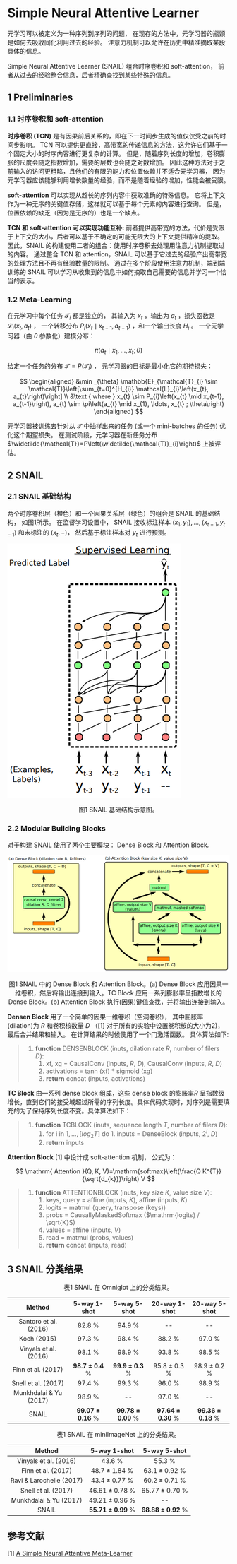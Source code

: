 # Simple Neural Attentive Learner

元学习可以被定义为一种序列到序列的问题，
在现存的方法中，元学习器的瓶颈是如何去吸收同化利用过去的经验。
注意力机制可以允许在历史中精准摘取某段具体的信息。

Simple Neural Attentive Learner (SNAIL)
组合时序卷积和 soft-attention，
前者从过去的经验整合信息，后者精确查找到某些特殊的信息。


## 1 Preliminaries

### 1.1 时序卷积和 soft-attention

**时序卷积 (TCN)** 是有因果前后关系的，即在下一时间步生成的值仅仅受之前的时间步影响。
TCN 可以提供更直接，高带宽的传递信息的方法，这允许它们基于一个固定大小的时序内容进行更复杂的计算。
但是，随着序列长度的增加，卷积膨胀的尺度会随之指数增加，需要的层数也会随之对数增加。
因此这种方法对于之前输入的访问更粗略，且他们的有限的能力和位置依赖并不适合元学习器，
因为元学习器应该能够利用增长数量的经验，而不是随着经验的增加，性能会被受限。

**soft-attention** 可以实现从超长的序列内容中获取准确的特殊信息。
它将上下文作为一种无序的关键值存储，这样就可以基于每个元素的内容进行查询。
但是，位置依赖的缺乏（因为是无序的）也是一个缺点。

**TCN 和 soft-attention 可以实现功能互补:**
前者提供高带宽的方法，代价是受限于上下文的大小，后者可以基于不确定的可能无限大的上下文提供精准的提取。
因此，SNAIL 的构建使用二者的组合：使用时序卷积去处理用注意力机制提取过的内容。
通过整合 TCN 和 attention，SNAIL 可以基于它过去的经验产出高带宽的处理方法且不再有经验数量的限制。
通过在多个阶段使用注意力机制，端到端训练的 SNAIL 可以学习从收集到的信息中如何摘取自己需要的信息并学习一个恰当的表示。


### 1.2 Meta-Learning

在元学习中每个任务 $\mathcal{T}_{i}$ 都是独立的，
其输入为 $x_{t}$ ，输出为 $a_{t}$ ，损失函数是 $\mathcal{L}_{i}\left(x_{t}, a_{t}\right)$ ，
一个转移分布 $P_{i}\left(x_{t} \mid x_{t-1}, a_{t-1}\right)$ ，和一个输出长度 $H_i$ 。
一个元学习器（由 $\theta$ 参数化）建模分布：

$$
\pi\left(a_{t} \mid x_{1}, \ldots, x_{t} ; \theta\right)
$$

给定一个任务的分布 $\mathcal{T}=P\left(\mathcal{T}_{i}\right)$ ，
元学习器的目标是最小化它的期待损失：

$$
\begin{aligned}
&\min _{\theta} \mathbb{E}_{\mathcal{T}_{i} \sim \mathcal{T}}\left[\sum_{t=0}^{H_{i}} \mathcal{L}_{i}\left(x_{t}, a_{t}\right)\right] \\
&\text { where } x_{t} \sim P_{i}\left(x_{t} \mid x_{t-1}, a_{t-1}\right), a_{t} \sim \pi\left(a_{t} \mid x_{1}, \ldots, x_{t} ; \theta\right)
\end{aligned}
$$

元学习器被训练去针对从 $\mathcal{T}$ 中抽样出来的任务 (或一个 mini-batches 的任务) 优化这个期望损失。
在测试阶段，元学习器在新任务分布 $\widetilde{\mathcal{T}}=P\left(\widetilde{\mathcal{T}}_{i}\right)$ 上被评估。


## 2 SNAIL

### 2.1 SNAIL 基础结构

两个时序卷积层（橙色）和一个因果关系层（绿色）的组合是 SNAIL 的基础结构，
如图1所示。
在监督学习设置中，
SNAIL 接收标注样本 $\left(x_{1}, y_{1}\right), \ldots,\left(x_{t-1}, y_{t-1}\right)$ 和末标注的 $\left(x_{t},-\right)$，
然后基于标注样本对 $y_{t}$ 进行预测。

![SNAIL](../../../images/meta_learning/metric_based_meta_learning/SNAIL/SNAIL.png)
<center>
图1    SNAIL 基础结构示意图。
</center>

### 2.2 Modular Building Blocks

对于构建 SNAIL 使用了两个主要模块：
Dense Block 和 Attention Block。

![SNAIL Building Blocks](../../../images/meta_learning/metric_based_meta_learning/SNAIL/SNAILBuildingBlocks.png)
<center>
图1    SNAIL 中的 Dense Block 和 Attention Block。(a) Dense Block 应用因果一维卷积，然后将输出连接到输入。TC Block 应用一系列膨胀率呈指数增长的 Dense Block。(b) Attention Block 执行(因果)键值查找，并将输出连接到输入。
</center>

**Densen Block**
用了一个简单的因果一维卷积（空洞卷积），
其中膨胀率 (dilation)为 $R$ 和卷积核数量 $D$ （[1] 对于所有的实验中设置卷积核的大小为2)，
最后合并结果和输入。
在计算结果的时候使用了一个门激活函数。
具体算法如下:

> 1. **function** DENSENBLOCK (inuts, dilation rate $R$, number of filers $D$):
>       1. xf, xg = CausalConv (inputs, $R$, $D$), CausalConv (inputs, $R$, $D$)
>       2. activations = tanh (xf) * sigmoid (xg)
>       3. **return** concat (inputs, activations)

**TC Block**
由一系列 dense block 组成，这些 dense block 的膨胀率$R$ 呈指数级增长，直到它们的接受域超过所需的序列长度。具体代码实现时，对序列是需要填充的为了保持序列长度不变。具体算法如下：

> 1. **function** TCBLOCK (inuts, sequence length $T$, number of filers $D$):
>       1. for i in $1, \ldots, \left[log_2T\right]$ do
>               1. inputs = DenseBlock (inputs, $2^i$, $D$)
>       2. **return** inputs

**Attention Block**
[1] 中设计成 soft-attention 机制，
公式为：

$$
\mathrm{ Attention }(Q, K, V)=\mathrm{softmax}\left(\frac{Q K^{T}}{\sqrt{d_{k}}}\right) V
$$

> 1. **function** ATTENTIONBLOCK (inuts, key size  $K$, value size $V$):
>       1. keys, query = affine (inputs, $K$), affine (inputs, $K$)
>       2. logits = matmul (query, transpose (keys))
>       3. probs = CausallyMaskedSoftmax ($\mathrm{logits} / \sqrt{K}$)
>       4. values = affine (inputs, $V$)
>       5. read = matmul (probs, values)
>       6. **return** concat (inputs, read)


## 3 SNAIL 分类结果

<center>
表1    SNAIL 在 Omniglot 上的分类结果。
</center>

| Method | 5-way 1-shot | 5-way 5-shot | 20-way 1-shot | 20-way 5-shot |  
| :----: | :----: | :----: | :----: | :----: |
| Santoro et al. (2016) | 82.8 $\%$ | 94.9 $\%$ | -- | -- |
| Koch (2015) | 97.3 $\%$ | 98.4 $\%$ | 88.2 $\%$ | 97.0 $\%$ |
| Vinyals et al. (2016) | 98.1 $\%$ | 98.9 $\%$ | 93.8 $\%$ | 98.5 $\%$ |
| Finn et al. (2017) | **98.7 $\pm$ 0.4** $\%$ | **99.9 $\pm$ 0.3** $\%$ | 95.8 $\pm$ 0.3 $\%$ | 98.9 $\pm$ 0.2 $\%$ |
| Snell et al. (2017) | 97.4 $\%$ | 99.3 $\%$ | 96.0 $\%$ | 98.9 $\%$ |
| Munkhdalai $\&$ Yu (2017) | 98.9 $\%$ | -- | 97.0 $\%$ | -- |
| SNAIL | **99.07 $\pm$ 0.16** $\%$ | **99.78 $\pm$ 0.09** $\%$ | **97.64 $\pm$ 0.30** $\%$ | **99.36 $\pm$ 0.18** $\%$ |

<center>
表1    SNAIL 在 miniImageNet 上的分类结果。
</center>

| Method | 5-way 1-shot | 5-way 5-shot |
| :----: | :----: | :----: |
| Vinyals et al. (2016) | 43.6 $\%$ | 55.3 $\%$ |
| Finn et al. (2017) | 48.7 $\pm$ 1.84 $\%$ | 63.1 $\pm$ 0.92 $\%$ |
| Ravi $\&$ Larochelle (2017) | 43.4 $\pm$ 0.77 $\%$ | 60.2 $\pm$ 0.71 $\%$ |
| Snell et al. (2017) | 46.61 $\pm$ 0.78 $\%$ | 65.77 $\pm$ 0.70 $\%$ |
| Munkhdalai $\&$ Yu (2017) | 49.21 $\pm$ 0.96 $\%$ | -- |
| SNAIL | **55.71 $\pm$ 0.99** $\%$ | **68.88 $\pm$ 0.92** $\%$ |


## 参考文献
[1] [A Simple Neural Attentive Meta-Learner](https://openreview.net/forum?id=B1DmUzWAW)
